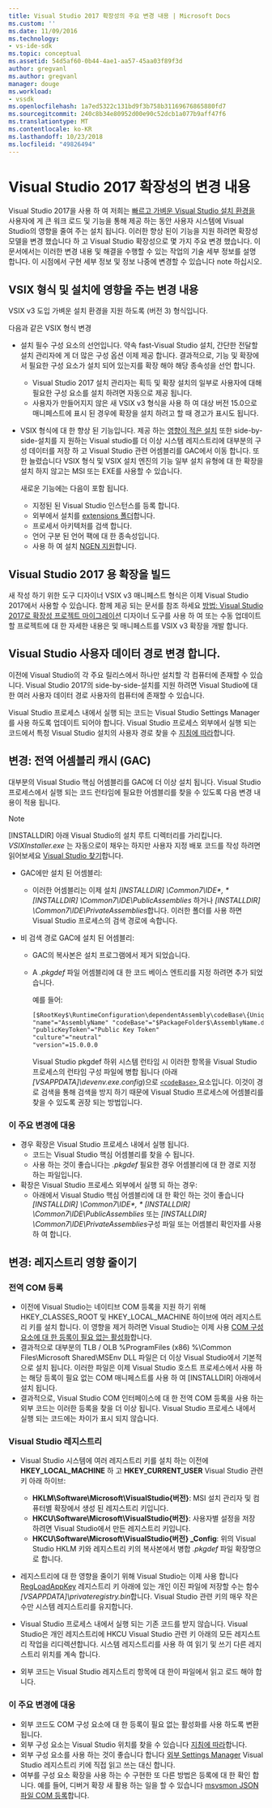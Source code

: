 ```yaml
---
title: Visual Studio 2017 확장성의 주요 변경 내용 | Microsoft Docs
ms.custom: ''
ms.date: 11/09/2016
ms.technology:
- vs-ide-sdk
ms.topic: conceptual
ms.assetid: 54d5af60-0b44-4ae1-aa57-45aa03f89f3d
author: gregvanl
ms.author: gregvanl
manager: douge
ms.workload:
- vssdk
ms.openlocfilehash: 1a7ed5322c131bd9f3b758b31169676865880fd7
ms.sourcegitcommit: 240c8b34e80952d00e90c52dcb1a077b9aff47f6
ms.translationtype: MT
ms.contentlocale: ko-KR
ms.lasthandoff: 10/23/2018
ms.locfileid: "49826494"
---
```

# <a name="changes-in-visual-studio-2017-extensibility"></a>Visual Studio 2017 확장성의 변경 내용

Visual Studio 2017을 사용 하 여 저희는 [빠르고 가벼운 Visual Studio 설치 환경을](https://blogs.msdn.microsoft.com/visualstudio/2016/04/01/faster-leaner-visual-studio-installer) 사용자에 게 큰 워크 로드 및 기능을 통해 제공 하는 동안 사용자 시스템에 Visual Studio의 영향을 줄여 주는 설치 됩니다. 이러한 향상 된이 기능을 지원 하려면 확장성 모델을 변경 했습니다 하 고 Visual Studio 확장성으로 몇 가지 주요 변경 했습니다. 이 문서에서는 이러한 변경 내용 및 해결을 수행할 수 있는 작업의 기술 세부 정보를 설명 합니다. 이 시점에서 구현 세부 정보 및 정보 나중에 변경할 수 있습니다 note 하십시오.

## <a name="changes-affecting-vsix-format-and-installation"></a>VSIX 형식 및 설치에 영향을 주는 변경 내용

VSIX v3 도입 가벼운 설치 환경을 지원 하도록 (버전 3) 형식입니다.

다음과 같은 VSIX 형식 변경

* 설치 필수 구성 요소의 선언입니다. 약속 fast-Visual Studio 설치, 간단한 전달할 설치 관리자에 게 더 많은 구성 옵션 이제 제공 합니다. 결과적으로, 기능 및 확장에서 필요한 구성 요소가 설치 되어 있는지를 확장 해야 해당 종속성을 선언 합니다.
  * Visual Studio 2017 설치 관리자는 획득 및 확장 설치의 일부로 사용자에 대해 필요한 구성 요소를 설치 하려면 자동으로 제공 됩니다.
  * 사용자가 만들어지지 않은 새 VSIX v3 형식을 사용 하 여 대상 버전 15.0으로 매니페스트에 표시 된 경우에 확장을 설치 하려고 할 때 경고가 표시도 됩니다.
* VSIX 형식에 대 한 향상 된 기능입니다. 제공 하는 [영향이 적은 설치](https://blogs.msdn.microsoft.com/visualstudio/2016/04/25/anatomy-of-a-low-impact-visual-studio-install) 또한 side-by-side-설치를 지 원하는 Visual studio를 더 이상 시스템 레지스트리에 대부분의 구성 데이터를 저장 하 고 Visual Studio 관련 어셈블리를 GAC에서 이동 합니다. 또한 늘렸습니다 VSIX 형식 및 VSIX 설치 엔진의 기능 일부 설치 유형에 대 한 확장을 설치 하지 않고는 MSI 또는 EXE를 사용할 수 있습니다.

  새로운 기능에는 다음이 포함 됩니다.

  * 지정된 된 Visual Studio 인스턴스를 등록 합니다.
  * 외부에서 설치를 [extensions 폴더](set-install-root.md)합니다.
  * 프로세서 아키텍처를 검색 합니다.
  * 언어 구분 된 언어 팩에 대 한 종속성입니다.
  * 사용 하 여 설치 [NGEN 지원](ngen-support.md)합니다.

## <a name="building-an-extension-for-visual-studio-2017"></a>Visual Studio 2017 용 확장을 빌드

새 작성 하기 위한 도구 디자이너 VSIX v3 매니페스트 형식은 이제 Visual Studio 2017에서 사용할 수 있습니다. 함께 제공 되는 문서를 참조 하세요 [방법: Visual Studio 2017로 확장성 프로젝트 마이그레이션](how-to-migrate-extensibility-projects-to-visual-studio-2017.md) 디자이너 도구를 사용 하 여 또는 수동 업데이트할 프로젝트에 대 한 자세한 내용은 및 매니페스트를 VSIX v3 확장을 개발 합니다.

## <a name="change-visual-studio-user-data-path"></a>Visual Studio 사용자 데이터 경로 변경 합니다.

이전에 Visual Studio의 각 주요 릴리스에서 하나만 설치할 각 컴퓨터에 존재할 수 있습니다. Visual Studio 2017의 side-by-side-설치를 지원 하려면 Visual Studio에 대 한 여러 사용자 데이터 경로 사용자의 컴퓨터에 존재할 수 있습니다.

Visual Studio 프로세스 내에서 실행 되는 코드는 Visual Studio Settings Manager를 사용 하도록 업데이트 되어야 합니다. Visual Studio 프로세스 외부에서 실행 되는 코드에서 특정 Visual Studio 설치의 사용자 경로 찾을 수 [지침에 따라](locating-visual-studio.md)합니다.

## <a name="change-global-assembly-cache-gac"></a>변경: 전역 어셈블리 캐시 (GAC)

대부분의 Visual Studio 핵심 어셈블리를 GAC에 더 이상 설치 됩니다. Visual Studio 프로세스에서 실행 되는 코드 런타임에 필요한 어셈블리를 찾을 수 있도록 다음 변경 내용이 적용 됩니다.

> [!NOTE]
> [INSTALLDIR] 아래 Visual Studio의 설치 루트 디렉터리를 가리킵니다. *VSIXInstaller.exe* 는 자동으로이 채우는 하지만 사용자 지정 배포 코드를 작성 하려면 읽어보세요 [Visual Studio 찾기](locating-visual-studio.md)합니다.

* GAC에만 설치 된 어셈블리:
  * 이러한 어셈블리는 이제 설치 <em>[INSTALLDIR] \Common7\IDE\*, * [INSTALLDIR] \Common7\IDE\PublicAssemblies</em> 하거나 *[INSTALLDIR] \Common7\IDE\PrivateAssemblies*합니다. 이러한 폴더를 사용 하면 Visual Studio 프로세스의 검색 경로에 속합니다.

* 비 검색 경로 GAC에 설치 된 어셈블리:
  * GAC의 복사본은 설치 프로그램에서 제거 되었습니다.
  * A *.pkgdef* 파일 어셈블리에 대 한 코드 베이스 엔트리를 지정 하려면 추가 되었습니다.

    예를 들어:

    ```xml
    [$RootKey$\RuntimeConfiguration\dependentAssembly\codeBase\{UniqueGUID}]
    "name"="AssemblyName" "codeBase"="$PackageFolder$\AssemblyName.dll"
    "publicKeyToken"="Public Key Token"
    "culture"="neutral"
    "version"=15.0.0.0
    ```
    Visual Studio pkgdef 하위 시스템 런타임 시 이러한 항목을 Visual Studio 프로세스의 런타임 구성 파일에 병합 됩니다 (아래 *[VSAPPDATA]\devenv.exe.config*)으로 [ `<codeBase>` ](/dotnet/framework/configure-apps/file-schema/runtime/codebase-element) 요소입니다. 이것이 경로 검색을 통해 검색을 방지 하기 때문에 Visual Studio 프로세스에 어셈블리를 찾을 수 있도록 권장 되는 방법입니다.

### <a name="reacting-to-this-breaking-change"></a>이 주요 변경에 대응

* 경우 확장은 Visual Studio 프로세스 내에서 실행 됩니다.
  * 코드는 Visual Studio 핵심 어셈블리를 찾을 수 됩니다.
  * 사용 하는 것이 좋습니다는 *.pkgdef* 필요한 경우 어셈블리에 대 한 경로 지정 하는 파일입니다.
* 확장은 Visual Studio 프로세스 외부에서 실행 되 하는 경우:
  * 아래에서 Visual Studio 핵심 어셈블리에 대 한 확인 하는 것이 좋습니다 <em>[INSTALLDIR] \Common7\IDE\*, * [INSTALLDIR] \Common7\IDE\PublicAssemblies</em> 또는 *[INSTALLDIR] \Common7\IDE\PrivateAssemblies*구성 파일 또는 어셈블리 확인자를 사용 하 여 합니다.

## <a name="change-reduce-registry-impact"></a>변경: 레지스트리 영향 줄이기

### <a name="global-com-registration"></a>전역 COM 등록

* 이전에 Visual Studio는 네이티브 COM 등록을 지원 하기 위해 HKEY_CLASSES_ROOT 및 HKEY_LOCAL_MACHINE 하이브에 여러 레지스트리 키를 설치 합니다. 이 영향을 제거 하려면 Visual Studio는 이제 사용 [COM 구성 요소에 대 한 등록이 필요 없는 활성화](https://msdn.microsoft.com/library/ms973913.aspx)합니다.
* 결과적으로 대부분의 TLB / OLB %ProgramFiles (x86) %\Common Files\Microsoft Shared\MSEnv DLL 파일은 더 이상 Visual Studio에서 기본적으로 설치 됩니다. 이러한 파일은 이제 Visual Studio 호스트 프로세스에서 사용 하는 해당 등록이 필요 없는 COM 매니페스트를 사용 하 여 [INSTALLDIR] 아래에서 설치 됩니다.
* 결과적으로, Visual Studio COM 인터페이스에 대 한 전역 COM 등록을 사용 하는 외부 코드는 이러한 등록을 찾을 더 이상 됩니다. Visual Studio 프로세스 내에서 실행 되는 코드에는 차이가 표시 되지 않습니다.

### <a name="visual-studio-registry"></a>Visual Studio 레지스트리

* Visual Studio 시스템에 여러 레지스트리 키를 설치 하는 이전에 **HKEY_LOCAL_MACHINE** 하 고 **HKEY_CURRENT_USER** Visual Studio 관련 키 아래 하이브:
  * **HKLM\Software\Microsoft\VisualStudio\{버전}**: MSI 설치 관리자 및 컴퓨터별 확장에서 생성 된 레지스트리 키입니다.
  * **HKCU\Software\Microsoft\VisualStudio\{버전}**: 사용자별 설정을 저장 하려면 Visual Studio에서 만든 레지스트리 키입니다.
  * **HKCU\Software\Microsoft\VisualStudio\{버전} _Config**: 위의 Visual Studio HKLM 키와 레지스트리 키의 복사본에서 병합 *.pkgdef* 파일 확장명으로 합니다.
* 레지스트리에 대 한 영향을 줄이기 위해 Visual Studio는 이제 사용 합니다 [RegLoadAppKey](/windows/desktop/api/winreg/nf-winreg-regloadappkeya) 레지스트리 키 아래에 있는 개인 이진 파일에 저장할 수는 함수 *[VSAPPDATA]\privateregistry.bin*합니다. Visual Studio 관련 키의 매우 작은 수만 시스템 레지스트리를 유지합니다.

* Visual Studio 프로세스 내에서 실행 되는 기존 코드를 받지 않습니다. Visual Studio은 개인 레지스트리에 HKCU Visual Studio 관련 키 아래의 모든 레지스트리 작업을 리디렉션합니다. 시스템 레지스트리를 사용 하 여 읽기 및 쓰기 다른 레지스트리 위치를 계속 합니다.
* 외부 코드는 Visual Studio 레지스트리 항목에 대 한이 파일에서 읽고 로드 해야 합니다.

### <a name="reacting-to-this-breaking-change"></a>이 주요 변경에 대응

* 외부 코드도 COM 구성 요소에 대 한 등록이 필요 없는 활성화를 사용 하도록 변환 됩니다.
* 외부 구성 요소는 Visual Studio 위치를 찾을 수 있습니다 [지침에 따라](https://blogs.msdn.microsoft.com/heaths/2016/09/15/changes-to-visual-studio-15-setup)합니다.
* 외부 구성 요소를 사용 하는 것이 좋습니다 합니다 [외부 Settings Manager](/dotnet/api/microsoft.visualstudio.settings.externalsettingsmanager) Visual Studio 레지스트리 키에 직접 읽고 쓰는 대신 합니다.
* 여부를 구성 요소 확장을 사용 하는 수 구현한 또 다른 방법은 등록에 대 한 확인 합니다. 예를 들어, 디버거 확장 새 활용 하는 일을 할 수 있습니다 [msvsmon JSON 파일 COM 등록](migrate-debugger-COM-registration.md)합니다.
